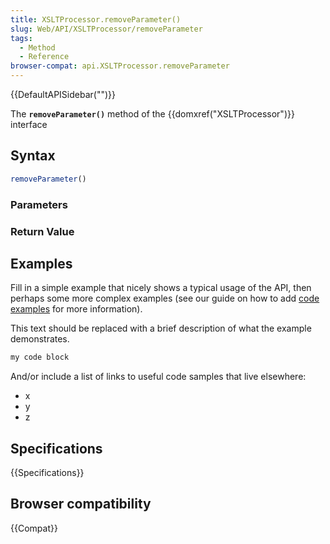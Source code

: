 ```yaml
---
title: XSLTProcessor.removeParameter()
slug: Web/API/XSLTProcessor/removeParameter
tags:
  - Method
  - Reference
browser-compat: api.XSLTProcessor.removeParameter
---
```

{{DefaultAPISidebar("")}}

The **`removeParameter()`** method of the {{domxref("XSLTProcessor")}} interface 

## Syntax

```js
removeParameter()
```

### Parameters



### Return Value



## Examples

Fill in a simple example that nicely shows a typical usage of the API, then perhaps some more complex examples (see our guide on how to add [code examples](/en-US/docs/MDN/Contribute/Structures/Code_examples) for more information).

This text should be replaced with a brief description of what the example demonstrates.

```js
my code block
```

And/or include a list of links to useful code samples that live elsewhere:

*   x
*   y
*   z

## Specifications

{{Specifications}}

## Browser compatibility

{{Compat}}

